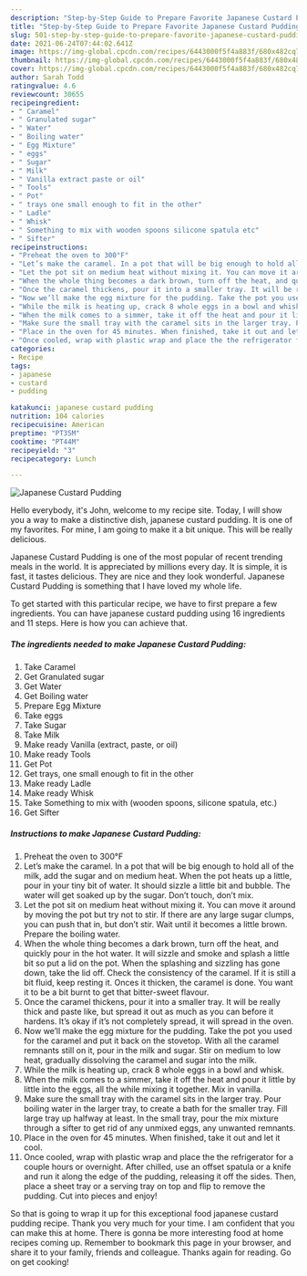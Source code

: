 ```yaml
---
description: "Step-by-Step Guide to Prepare Favorite Japanese Custard Pudding"
title: "Step-by-Step Guide to Prepare Favorite Japanese Custard Pudding"
slug: 501-step-by-step-guide-to-prepare-favorite-japanese-custard-pudding
date: 2021-06-24T07:44:02.641Z
image: https://img-global.cpcdn.com/recipes/6443000f5f4a883f/680x482cq70/japanese-custard-pudding-recipe-main-photo.jpg
thumbnail: https://img-global.cpcdn.com/recipes/6443000f5f4a883f/680x482cq70/japanese-custard-pudding-recipe-main-photo.jpg
cover: https://img-global.cpcdn.com/recipes/6443000f5f4a883f/680x482cq70/japanese-custard-pudding-recipe-main-photo.jpg
author: Sarah Todd
ratingvalue: 4.6
reviewcount: 30655
recipeingredient:
- " Caramel"
- " Granulated sugar"
- " Water"
- " Boiling water"
- " Egg Mixture"
- " eggs"
- " Sugar"
- " Milk"
- " Vanilla extract paste or oil"
- " Tools"
- " Pot"
- " trays one small enough to fit in the other"
- " Ladle"
- " Whisk"
- " Something to mix with wooden spoons silicone spatula etc"
- " Sifter"
recipeinstructions:
- "Preheat the oven to 300°F"
- "Let’s make the caramel. In a pot that will be big enough to hold all of the milk, add the sugar and on medium heat. When the pot heats up a little, pour in your tiny bit of water. It should sizzle a little bit and bubble. The water will get soaked up by the sugar. Don’t touch, don’t mix."
- "Let the pot sit on medium heat without mixing it. You can move it around by moving the pot but try not to stir. If there are any large sugar clumps, you can push that in, but don’t stir. Wait until it becomes a little brown. Prepare the boiling water."
- "When the whole thing becomes a dark brown, turn off the heat, and quickly pour in the hot water. It will sizzle and smoke and splash a little bit so put a lid on the pot. When the splashing and sizzling has gone down, take the lid off. Check the consistency of the caramel. If it is still a bit fluid, keep resting it. Onces it thicken, the caramel is done. You want it to be a bit burnt to get that bitter-sweet flavour."
- "Once the caramel thickens, pour it into a smaller tray. It will be really thick and paste like, but spread it out as much as you can before it hardens. It’s okay if it’s not completely spread, it will spread in the oven."
- "Now we’ll make the egg mixture for the pudding. Take the pot you used for the caramel and put it back on the stovetop. With all the caramel remnants still on it, pour in the milk and sugar. Stir on medium to low heat, gradually dissolving the caramel and sugar into the milk."
- "While the milk is heating up, crack 8 whole eggs in a bowl and whisk."
- "When the milk comes to a simmer, take it off the heat and pour it little by little into the eggs, all the while mixing it together. Mix in vanilla."
- "Make sure the small tray with the caramel sits in the larger tray. Pour boiling water in the larger tray, to create a bath for the smaller tray. Fill large tray up halfway at least. In the small tray, pour the mix mixture through a sifter to get rid of any unmixed eggs, any unwanted remnants."
- "Place in the oven for 45 minutes. When finished, take it out and let it cool."
- "Once cooled, wrap with plastic wrap and place the the refrigerator for a couple hours or overnight. After chilled, use an offset spatula or a knife and run it along the edge of the pudding, releasing it off the sides. Then, place a sheet tray or a serving tray on top and flip to remove the pudding. Cut into pieces and enjoy!"
categories:
- Recipe
tags:
- japanese
- custard
- pudding

katakunci: japanese custard pudding 
nutrition: 104 calories
recipecuisine: American
preptime: "PT35M"
cooktime: "PT44M"
recipeyield: "3"
recipecategory: Lunch

---
```



![Japanese Custard Pudding](https://img-global.cpcdn.com/recipes/6443000f5f4a883f/680x482cq70/japanese-custard-pudding-recipe-main-photo.jpg)

Hello everybody, it's John, welcome to my recipe site. Today, I will show you a way to make a distinctive dish, japanese custard pudding. It is one of my favorites. For mine, I am going to make it a bit unique. This will be really delicious.



Japanese Custard Pudding is one of the most popular of recent trending meals in the world. It is appreciated by millions every day. It is simple, it is fast, it tastes delicious. They are nice and they look wonderful. Japanese Custard Pudding is something that I have loved my whole life.


To get started with this particular recipe, we have to first prepare a few ingredients. You can have japanese custard pudding using 16 ingredients and 11 steps. Here is how you can achieve that.

<!--inarticleads1-->

##### The ingredients needed to make Japanese Custard Pudding:

1. Take  Caramel
1. Get  Granulated sugar
1. Get  Water
1. Get  Boiling water
1. Prepare  Egg Mixture
1. Take  eggs
1. Take  Sugar
1. Take  Milk
1. Make ready  Vanilla (extract, paste, or oil)
1. Make ready  Tools
1. Get  Pot
1. Get  trays, one small enough to fit in the other
1. Make ready  Ladle
1. Make ready  Whisk
1. Take  Something to mix with (wooden spoons, silicone spatula, etc.)
1. Get  Sifter




<!--inarticleads2-->

##### Instructions to make Japanese Custard Pudding:

1. Preheat the oven to 300°F
1. Let’s make the caramel. In a pot that will be big enough to hold all of the milk, add the sugar and on medium heat. When the pot heats up a little, pour in your tiny bit of water. It should sizzle a little bit and bubble. The water will get soaked up by the sugar. Don’t touch, don’t mix.
1. Let the pot sit on medium heat without mixing it. You can move it around by moving the pot but try not to stir. If there are any large sugar clumps, you can push that in, but don’t stir. Wait until it becomes a little brown. Prepare the boiling water.
1. When the whole thing becomes a dark brown, turn off the heat, and quickly pour in the hot water. It will sizzle and smoke and splash a little bit so put a lid on the pot. When the splashing and sizzling has gone down, take the lid off. Check the consistency of the caramel. If it is still a bit fluid, keep resting it. Onces it thicken, the caramel is done. You want it to be a bit burnt to get that bitter-sweet flavour.
1. Once the caramel thickens, pour it into a smaller tray. It will be really thick and paste like, but spread it out as much as you can before it hardens. It’s okay if it’s not completely spread, it will spread in the oven.
1. Now we’ll make the egg mixture for the pudding. Take the pot you used for the caramel and put it back on the stovetop. With all the caramel remnants still on it, pour in the milk and sugar. Stir on medium to low heat, gradually dissolving the caramel and sugar into the milk.
1. While the milk is heating up, crack 8 whole eggs in a bowl and whisk.
1. When the milk comes to a simmer, take it off the heat and pour it little by little into the eggs, all the while mixing it together. Mix in vanilla.
1. Make sure the small tray with the caramel sits in the larger tray. Pour boiling water in the larger tray, to create a bath for the smaller tray. Fill large tray up halfway at least. In the small tray, pour the mix mixture through a sifter to get rid of any unmixed eggs, any unwanted remnants.
1. Place in the oven for 45 minutes. When finished, take it out and let it cool.
1. Once cooled, wrap with plastic wrap and place the the refrigerator for a couple hours or overnight. After chilled, use an offset spatula or a knife and run it along the edge of the pudding, releasing it off the sides. Then, place a sheet tray or a serving tray on top and flip to remove the pudding. Cut into pieces and enjoy!




So that is going to wrap it up for this exceptional food japanese custard pudding recipe. Thank you very much for your time. I am confident that you can make this at home. There is gonna be more interesting food at home recipes coming up. Remember to bookmark this page in your browser, and share it to your family, friends and colleague. Thanks again for reading. Go on get cooking!
